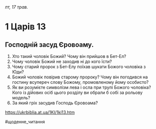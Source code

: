 
_пт, 17 трав._

# 1 Царів 13

## Господній засуд Єровоаму.
1. Хто такий чоловік Божий? Чому він прийшов в Бет-Ел?
2. Чому чоловік Божий не заходив ні до кого їсти?
3. Чому старий пророк з Бет-Елу поїхав шукати Божого чоловіка з Юди?
4. Божий чоловік повірив старому пророку? Чому він погодився на гостину всупереч слову Божому, промовленому йому особисто?
5. Як ви розумієте символізм лева і осла при трупі Божого чоловіка? Кого із дійових осіб цього розділу ви обрали б собі за рольову модель?
6. За який гріх засудив Господь Єровоама?

https://ukrbiblia.at.ua/1KI/1ki13.htm 

#щоденне_читання
